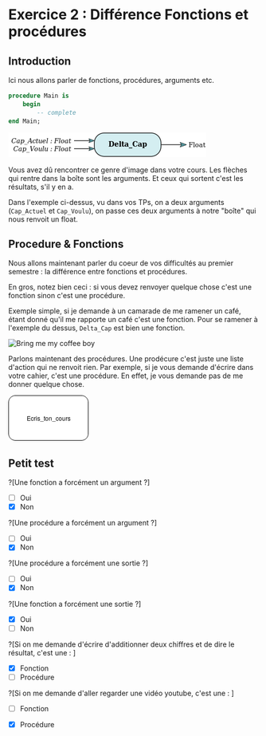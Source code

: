 # Exercice 2 : Différence Fonctions et procédures

## Introduction 

Ici nous allons parler de fonctions, procédures, arguments etc.

```ada runnable
procedure Main is
	begin
		-- complete
end Main;
```

![First example](/ressources/S1/Bonus/First_example.png)

Vous avez dû rencontrer ce genre d'image dans votre cours. Les flèches qui rentre dans la boîte sont les arguments. Et ceux qui sortent c'est les résultats, s'il y en a.

Dans l'exemple ci-dessus, vu dans vos TPs, on a deux arguments (`Cap_Actuel` et `Cap_Voulu`), on passe ces deux arguments à notre "boîte" qui nous renvoit un float.


## Procedure & Fonctions

Nous allons maintenant parler du coeur de vos difficultés au premier semestre : la différence entre fonctions et procédures.

En gros, notez bien ceci : si vous devez renvoyer quelque chose c'est une fonction sinon c'est une procédure.

Exemple simple, si je demande à un camarade de me ramener un café, étant donné qu'il me rapporte un café c'est une fonction. Pour se ramener à l'exemple du dessus, `Delta_Cap` est bien une fonction. 

![Bring me my coffee boy](/ressources/S1/Bonus/Exemple_function_café.png)

Parlons maintenant des procédures. Une prodécure c'est juste une liste d'action qui ne renvoit rien. Par exemple, si je vous demande d'écrire dans votre cahier, c'est une procédure. En effet, je vous demande pas de me donner quelque chose.

![Note ton cours](/ressources/S1/Bonus/Exemple_procedure_ecris_ton_cours.png)

## Petit test

?[Une fonction a forcément un argument ?]
-[ ] Oui
-[x] Non

?[Une procédure a forcément un argument ?]
-[ ] Oui
-[x] Non

?[Une procédure a forcément une sortie ?]
-[ ] Oui
-[x] Non

?[Une fonction a forcément une sortie ?]
-[x] Oui
-[ ] Non

?[Si on me demande d'écrire d'additionner deux chiffres et de dire le résultat, c'est une : ]
-[x] Fonction
-[ ] Procédure

?[Si on me demande d'aller regarder une vidéo youtube, c'est une : ]
-[ ] Fonction
-[x] Procédure

